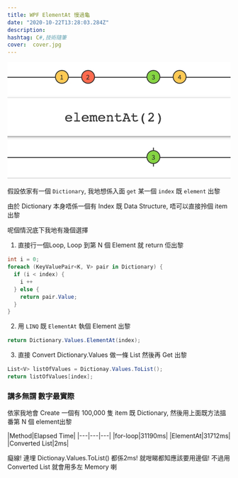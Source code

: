 ```yaml
---
title: WPF ElementAt 慢過龜
date: "2020-10-22T13:28:03.284Z"
description:
hashtag: C#,技術隨筆
cover:  cover.jpg
---
```

![Binding](./cover.jpg)

假設依家有一個 `Dictionary`, 我地想係入面 `get` 某一個 `index` 既 `element` 出黎

由於 Dictionary 本身唔係一個有 Index 既 Data Structure, 唔可以直接拎個 item 出黎

呢個情況底下我地有幾個選擇

1. 直接行一個Loop, Loop 到第 N 個 Element 就 return 佢出黎
```csharp
int i = 0;
foreach (KeyValuePair<K, V> pair in Dictionary) {
  if (i < index) {
    i ++
  } else {
    return pair.Value;
  }
}
```

2. 用 `LINQ` 既 `ElementAt` 執個 Element 出黎
```csharp
return Dictionary.Values.ElementAt(index);
```

3. 直接 Convert Dictionary.Values 做一條 List 然後再 Get 出黎
```csharp
List<V> listOfValues = Dictionay.Values.ToList();
return listOfValues[index];
```

### 講多無謂 數字最實際
依家我地會 Create 一個有 100,000 隻 item 既 Dictionary, 然後用上面既方法搵番第 N 個 element出黎

|Method|Elapsed Time|
|---|---|---|
|for-loop|31190ms|
|ElementAt|31712ms|
|Converted List|2ms|

癡線! 連埋 Dictionay.Values.ToList() 都係2ms! 就咁睇都知應該要用邊個! 不過用 Converted List 就會用多左 Memory 喇



